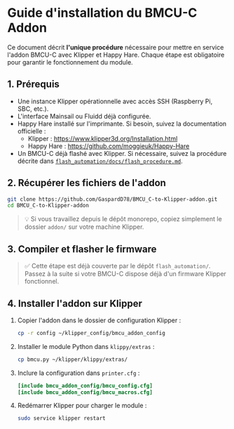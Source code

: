 # Guide d'installation du BMCU-C Addon

Ce document décrit **l'unique procédure** nécessaire pour mettre en service l'addon BMCU-C avec Klipper et Happy Hare. Chaque étape est obligatoire pour garantir le fonctionnement du module.

## 1. Prérequis

- Une instance Klipper opérationnelle avec accès SSH (Raspberry Pi, SBC, etc.).
- L'interface Mainsail ou Fluidd déjà configurée.
- Happy Hare installé sur l'imprimante. Si besoin, suivez la documentation officielle :
  - Klipper : <https://www.klipper3d.org/Installation.html>
  - Happy Hare : <https://github.com/moggieuk/Happy-Hare>
- Un BMCU-C déjà flashé avec Klipper. Si nécessaire, suivez la procédure décrite dans [`flash_automation/docs/flash_procedure.md`](../../flash_automation/docs/flash_procedure.md).

## 2. Récupérer les fichiers de l'addon

```bash
git clone https://github.com/GaspardD78/BMCU_C-to-Klipper-addon.git
cd BMCU_C-to-Klipper-addon
```

> 💡 Si vous travaillez depuis le dépôt monorepo, copiez simplement le dossier `addon/` sur votre machine Klipper.

## 3. Compiler et flasher le firmware

> ✅ Cette étape est déjà couverte par le dépôt `flash_automation/`. Passez à la suite si votre BMCU-C dispose déjà d'un firmware Klipper fonctionnel.

## 4. Installer l'addon sur Klipper

1. Copier l'addon dans le dossier de configuration Klipper :

   ```bash
   cp -r config ~/klipper_config/bmcu_addon_config
   ```

2. Installer le module Python dans `klippy/extras` :

   ```bash
   cp bmcu.py ~/klipper/klippy/extras/
   ```

3. Inclure la configuration dans `printer.cfg` :

   ```ini
   [include bmcu_addon_config/bmcu_config.cfg]
   [include bmcu_addon_config/bmcu_macros.cfg]
   ```

4. Redémarrer Klipper pour charger le module :

   ```bash
   sudo service klipper restart
   ```
